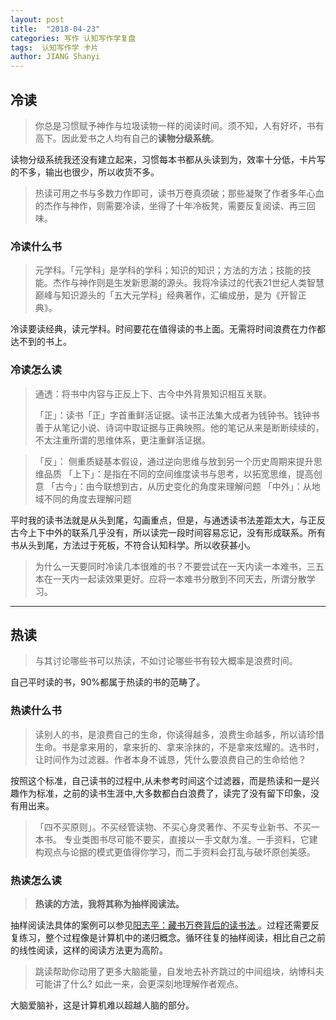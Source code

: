 ```yaml
---
layout: post
title:  "2018-04-23"
categories: 写作 认知写作学复盘 
tags:  认知写作学 卡片
author: JIANG Shanyi
---
```


## 冷读

> 你总是习惯赋予神作与垃圾读物一样的阅读时间。须不知，人有好坏，书有高下。因此爱书之人均有自己的**读物分级系统**。

读物分级系统我还没有建立起来，习惯每本书都从头读到为，效率十分低，卡片写的不多，输出也很少，所以收货不多。

> 热读可用之书与多数力作即可，读书万卷真须破；那些凝聚了作者多年心血的杰作与神作，则需要冷读，坐得了十年冷板凳，需要反复阅读、再三回味。

### 冷读什么书
> 元学科。「元学科」是学科的学科；知识的知识；方法的方法；技能的技能。杰作与神作则是生发新思潮的源头。我将冷读过的代表21世纪人类智慧巅峰与知识源头的「五大元学科」经典著作，汇编成册，是为《开智正典》。

冷读要读经典，读元学科。时间要花在值得读的书上面。无需将时间浪费在力作都达不到的书上。

### 冷读怎么读
> 通透：将书中内容与正反上下、古今中外背景知识相互关联。
> 
> 「正」：读书「正」字首重鲜活证据。读书正法集大成者为钱钟书。钱钟书善于从笔记小说、诗词中取证据与正典映照。他的笔记从来是断断续续的，不太注重所谓的思维体系，更注重鲜活证据。

> 「反」： 侧重质疑基本假设，通过逆向思维与放到另一个历史周期来提升思维品质
> 「上下」：是指在不同的空间维度读书与思考，以拓宽思维，提高创意
> 「古今」：由今联想到古，从历史变化的角度来理解问题
> 「中外」：从地域不同的角度去理解问题

平时我的读书法就是从头到尾，勾画重点，但是，与通透读书法差距太大，与正反古今上下中外的联系几乎没有，所以读完一段时间容易忘记，没有形成联系。所有书从头到尾，方法过于死板，不符合认知科学。所以收获甚小。

> 为什么一天要同时冷读几本很难的书？不要尝试在一天内读一本难书，三五本在一天内一起读效果更好。应将一本难书分散到不同天去，所谓分散学习。

---
## 热读
> 与其讨论哪些书可以热读，不如讨论哪些书有较大概率是浪费时间。

自己平时读的书，90%都属于热读的书的范畴了。

### 热读什么书

> 读别人的书，是浪费自己的生命，你读得越多，浪费生命越多，所以请珍惜生命。书是拿来用的，拿来折的、拿来涂抹的，不是拿来炫耀的。选书时，让时间作为过滤器。作者本身不诚恳，凭什么要浪费自己的生命给他？

按照这个标准，自己读书的过程中,从未参考时间这个过滤器，而是热读和一是兴趣作为标准，之前的读书生涯中,大多数都白白浪费了，读完了没有留下印象，没有用出来。

> 「四不买原则」。不买经管读物、不买心身灵著作、不买专业新书、不买一本书。
>  专业类图书尽可能不要买，直接以一手文献为准。一手资料，它建构观点与论据的模式更值得你学习，而二手资料会打乱与破坏原创美感。

### 热读怎么读
> **热读的方法，我将其称为抽样阅读法。**

抽样阅读法具体的案例可以参见[阳志平：藏书万卷背后的读书法
](https://mp.weixin.qq.com/s?__biz=MzA4ODM4ODQ3MQ==&mid=2651936634&idx=1&sn=d2c7082048bccd6b5a316b85b643d5a3&chksm=8bcf1162bcb8987401e9761b701d147c8dd061ebef67e5e2052b6346e6eca19f6835dab1735e&scene=0&key=c0c0c1aaac544154832815210cf179ac32088992b70012905f650b8f4084c7e74aa26725eb5856dcc1f9f5f4cf185e99ca1145cd2417566111147193a3538402f6c19110c2963f5b82670f96ee3bdc32&ascene=0&uin=MTY0OTk3NzM4MA%3D%3D&devicetype=iMac+MacBookPro7%2C1+OSX+OSX+10.10.4+build(14E46)&version=11020201&lang=en&pass_ticket=tse5bzYyZqA5%2FQcG32qXa515j%2F1VMisB3U2qVP1HeTHhJ1TKwGjbOSCq%2Fy5O1RJY)。过程还需要反复练习，整个过程像是计算机中的递归概念。循环往复的抽样阅读，相比自己之前的线性阅读，这样的阅读方法更为高阶。

> 跳读帮助你动用了更多大脑能量，自发地去补齐跳过的中间组块，纳博科夫可能讲了什么? 如此一来，会更深刻地理解作者观点。

大脑爱脑补，这是计算机难以超越人脑的部分。


















